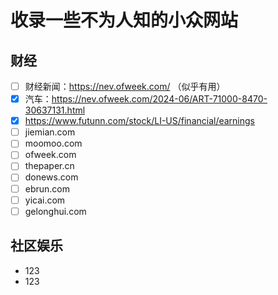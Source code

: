 # 收录一些不为人知的小众网站
## 财经
 - [ ] 财经新闻：https://nev.ofweek.com/ （似乎有用）
 - [X] 汽车：https://nev.ofweek.com/2024-06/ART-71000-8470-30637131.html
 - [X] https://www.futunn.com/stock/LI-US/financial/earnings
 - [ ] jiemian.com
 - [ ] moomoo.com
 - [ ] ofweek.com
 - [ ] thepaper.cn
 - [ ] donews.com
 - [ ] ebrun.com
 - [ ] yicai.com
 - [ ] gelonghui.com

## 社区娱乐
 - 123
 - 123
